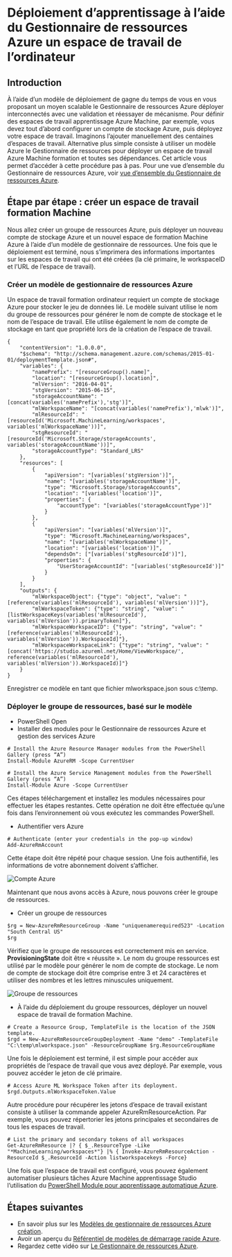 <properties
    pageTitle="Déploiement d’apprentissage espace de travail à l’aide d’Azure modèle Gestionnaire de ressources de l’ordinateur | Microsoft Azure"
    description="Comment déployer un espace de travail pour apprentissage automatique Azure à l’aide du Gestionnaire de ressources Azure modèle"
    services="machine-learning"
    documentationCenter=""
    authors="ahgyger"
    manager="haining"
    editor="garye"/>

<tags
    ms.service="machine-learning"
    ms.workload="data-services"
    ms.tgt_pltfrm="na"
    ms.devlang="na"
    ms.topic="article"
    ms.date="08/23/2016"
    ms.author="ahgyger"/>
# <a name="deploy-machine-learning-workspace-using-azure-resource-manager"></a>Déploiement d’apprentissage à l’aide du Gestionnaire de ressources Azure un espace de travail de l’ordinateur

## <a name="introduction"></a>Introduction
À l’aide d’un modèle de déploiement de gagne du temps de vous en vous proposant un moyen scalable le Gestionnaire de ressources Azure déployer interconnectés avec une validation et réessayer de mécanisme. Pour définir des espaces de travail apprentissage Azure Machine, par exemple, vous devez tout d’abord configurer un compte de stockage Azure, puis déployez votre espace de travail. Imaginons l’ajouter manuellement des centaines d’espaces de travail. Alternative plus simple consiste à utiliser un modèle Azure le Gestionnaire de ressources pour déployer un espace de travail Azure Machine formation et toutes ses dépendances. Cet article vous permet d’accéder à cette procédure pas à pas. Pour une vue d’ensemble du Gestionnaire de ressources Azure, voir [vue d’ensemble du Gestionnaire de ressources Azure](../azure-resource-manager/resource-group-overview.md).

## <a name="step-by-step-create-a-machine-learning-workspace"></a>Étape par étape : créer un espace de travail formation Machine
Nous allez créer un groupe de ressources Azure, puis déployer un nouveau compte de stockage Azure et un nouvel espace de formation Machine Azure à l’aide d’un modèle de gestionnaire de ressources. Une fois que le déploiement est terminé, nous s’imprimera des informations importantes sur les espaces de travail qui ont été créées (la clé primaire, le workspaceID et l’URL de l’espace de travail).

### <a name="create-an-azure-resource-manager-template"></a>Créer un modèle de gestionnaire de ressources Azure
Un espace de travail formation ordinateur requiert un compte de stockage Azure pour stocker le jeu de données lié.
Le modèle suivant utilise le nom du groupe de ressources pour générer le nom de compte de stockage et le nom de l’espace de travail.  Elle utilise également le nom de compte de stockage en tant que propriété lors de la création de l’espace de travail.

```
{
    "contentVersion": "1.0.0.0",
    "$schema": "http://schema.management.azure.com/schemas/2015-01-01/deploymentTemplate.json#",
    "variables": {
        "namePrefix": "[resourceGroup().name]",
        "location": "[resourceGroup().location]",
        "mlVersion": "2016-04-01",
        "stgVersion": "2015-06-15",
        "storageAccountName": "[concat(variables('namePrefix'),'stg')]",
        "mlWorkspaceName": "[concat(variables('namePrefix'),'mlwk')]",
        "mlResourceId": "[resourceId('Microsoft.MachineLearning/workspaces', variables('mlWorkspaceName'))]",
        "stgResourceId": "[resourceId('Microsoft.Storage/storageAccounts', variables('storageAccountName'))]",
        "storageAccountType": "Standard_LRS"
    },
    "resources": [
        {
            "apiVersion": "[variables('stgVersion')]",
            "name": "[variables('storageAccountName')]",
            "type": "Microsoft.Storage/storageAccounts",
            "location": "[variables('location')]",
            "properties": {
                "accountType": "[variables('storageAccountType')]"
            }
        },
        {
            "apiVersion": "[variables('mlVersion')]",
            "type": "Microsoft.MachineLearning/workspaces",
            "name": "[variables('mlWorkspaceName')]",
            "location": "[variables('location')]",
            "dependsOn": ["[variables('stgResourceId')]"],
            "properties": {
                "UserStorageAccountId": "[variables('stgResourceId')]"
            }
        }
    ],
    "outputs": {
        "mlWorkspaceObject": {"type": "object", "value": "[reference(variables('mlResourceId'), variables('mlVersion'))]"},
        "mlWorkspaceToken": {"type": "string", "value": "[listWorkspaceKeys(variables('mlResourceId'), variables('mlVersion')).primaryToken]"},
        "mlWorkspaceWorkspaceID": {"type": "string", "value": "[reference(variables('mlResourceId'), variables('mlVersion')).WorkspaceId]"},
        "mlWorkspaceWorkspaceLink": {"type": "string", "value": "[concat('https://studio.azureml.net/Home/ViewWorkspace/', reference(variables('mlResourceId'), variables('mlVersion')).WorkspaceId)]"}
    }
}

```
Enregistrer ce modèle en tant que fichier mlworkspace.json sous c:\temp\.

### <a name="deploy-the-resource-group-based-on-the-template"></a>Déployer le groupe de ressources, basé sur le modèle
* PowerShell Open
* Installer des modules pour le Gestionnaire de ressources Azure et gestion des services Azure  

```
# Install the Azure Resource Manager modules from the PowerShell Gallery (press “A”)
Install-Module AzureRM -Scope CurrentUser

# Install the Azure Service Management modules from the PowerShell Gallery (press “A”)
Install-Module Azure -Scope CurrentUser
```

   Ces étapes téléchargement et installez les modules nécessaires pour effectuer les étapes restantes. Cette opération ne doit être effectuée qu’une fois dans l’environnement où vous exécutez les commandes PowerShell.   

* Authentifier vers Azure  

```
# Authenticate (enter your credentials in the pop-up window)
Add-AzureRmAccount
```
Cette étape doit être répété pour chaque session. Une fois authentifié, les informations de votre abonnement doivent s’afficher.

![Compte Azure][1]

Maintenant que nous avons accès à Azure, nous pouvons créer le groupe de ressources.

* Créer un groupe de ressources

```
$rg = New-AzureRmResourceGroup -Name "uniquenamerequired523" -Location "South Central US"
$rg
```

Vérifiez que le groupe de ressources est correctement mis en service. **ProvisioningState** doit être « réussite ».
Le nom du groupe ressources est utilisé par le modèle pour générer le nom de compte de stockage. Le nom de compte de stockage doit être comprise entre 3 et 24 caractères et utiliser des nombres et les lettres minuscules uniquement.

![Groupe de ressources][2]

* À l’aide du déploiement du groupe ressources, déployer un nouvel espace de travail de formation Machine.

```
# Create a Resource Group, TemplateFile is the location of the JSON template.
$rgd = New-AzureRmResourceGroupDeployment -Name "demo" -TemplateFile "C:\temp\mlworkspace.json" -ResourceGroupName $rg.ResourceGroupName
```

Une fois le déploiement est terminé, il est simple pour accéder aux propriétés de l’espace de travail que vous avez déployé. Par exemple, vous pouvez accéder le jeton de clé primaire.

```
# Access Azure ML Workspace Token after its deployment.
$rgd.Outputs.mlWorkspaceToken.Value
```

Autre procédure pour récupérer les jetons d’espace de travail existant consiste à utiliser la commande appeler AzureRmResourceAction. Par exemple, vous pouvez répertorier les jetons principales et secondaires de tous les espaces de travail.

```  
# List the primary and secondary tokens of all workspaces
Get-AzureRmResource |? { $_.ResourceType -Like "*MachineLearning/workspaces*"} |% { Invoke-AzureRmResourceAction -ResourceId $_.ResourceId -Action listworkspacekeys -Force}  
```
Une fois que l’espace de travail est configuré, vous pouvez également automatiser plusieurs tâches Azure Machine apprentissage Studio l’utilisation du [PowerShell Module pour apprentissage automatique Azure](http://aka.ms/amlps).

## <a name="next-steps"></a>Étapes suivantes 
* En savoir plus sur les [Modèles de gestionnaire de ressources Azure création](../resource-group-authoring-templates.md). 
* Avoir un aperçu du [Référentiel de modèles de démarrage rapide Azure](https://github.com/Azure/azure-quickstart-templates). 
* Regardez cette vidéo sur [Le Gestionnaire de ressources Azure](https://channel9.msdn.com/Events/Ignite/2015/C9-39). 
 
<!--Image references-->
[1]: ../media/machine-learning-deploy-with-resource-manager-template/azuresubscription.png
[2]: ../media/machine-learning-deploy-with-resource-manager-template/resourcegroupprovisioning.png


<!--Link references-->
